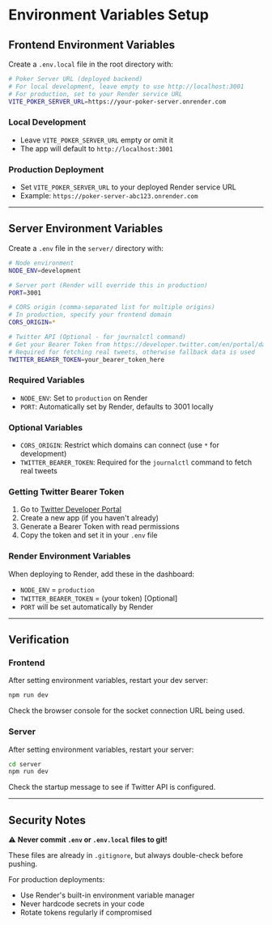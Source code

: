 # Environment Variables Setup

## Frontend Environment Variables

Create a `.env.local` file in the root directory with:

```bash
# Poker Server URL (deployed backend)
# For local development, leave empty to use http://localhost:3001
# For production, set to your Render service URL
VITE_POKER_SERVER_URL=https://your-poker-server.onrender.com
```

### Local Development
- Leave `VITE_POKER_SERVER_URL` empty or omit it
- The app will default to `http://localhost:3001`

### Production Deployment
- Set `VITE_POKER_SERVER_URL` to your deployed Render service URL
- Example: `https://poker-server-abc123.onrender.com`

---

## Server Environment Variables

Create a `.env` file in the `server/` directory with:

```bash
# Node environment
NODE_ENV=development

# Server port (Render will override this in production)
PORT=3001

# CORS origin (comma-separated list for multiple origins)
# In production, specify your frontend domain
CORS_ORIGIN=*

# Twitter API (Optional - for journalctl command)
# Get your Bearer Token from https://developer.twitter.com/en/portal/dashboard
# Required for fetching real tweets, otherwise fallback data is used
TWITTER_BEARER_TOKEN=your_bearer_token_here
```

### Required Variables
- `NODE_ENV`: Set to `production` on Render
- `PORT`: Automatically set by Render, defaults to 3001 locally

### Optional Variables
- `CORS_ORIGIN`: Restrict which domains can connect (use `*` for development)
- `TWITTER_BEARER_TOKEN`: Required for the `journalctl` command to fetch real tweets

### Getting Twitter Bearer Token
1. Go to [Twitter Developer Portal](https://developer.twitter.com/en/portal/dashboard)
2. Create a new app (if you haven't already)
3. Generate a Bearer Token with read permissions
4. Copy the token and set it in your `.env` file

### Render Environment Variables
When deploying to Render, add these in the dashboard:
- `NODE_ENV` = `production`
- `TWITTER_BEARER_TOKEN` = (your token) [Optional]
- `PORT` will be set automatically by Render

---

## Verification

### Frontend
After setting environment variables, restart your dev server:
```bash
npm run dev
```

Check the browser console for the socket connection URL being used.

### Server
After setting environment variables, restart your server:
```bash
cd server
npm run dev
```

Check the startup message to see if Twitter API is configured.

---

## Security Notes

⚠️ **Never commit `.env` or `.env.local` files to git!**

These files are already in `.gitignore`, but always double-check before pushing.

For production deployments:
- Use Render's built-in environment variable manager
- Never hardcode secrets in your code
- Rotate tokens regularly if compromised

